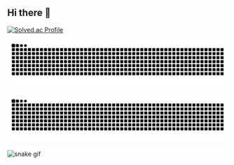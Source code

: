 ## Hi there 👋

<!--
**molcham/molcham** is a ✨ _special_ ✨ repository because its `README.md` (this file) appears on your GitHub profile.

Here are some ideas to get you started:

- 🔭 I’m currently working on ...
- 🌱 I’m currently learning ...
- 👯 I’m looking to collaborate on ...
- 🤔 I’m looking for help with ...
- 💬 Ask me about ...
- 📫 How to reach me: ...
- 😄 Pronouns: ...
- ⚡ Fun fact: ...
-->


<!--
[![Anurag's GitHub stats](https://github-readme-stats.vercel.app/api?username=molcham)](https://github.com/anuraghazra/github-readme-stats)
-->


[![Solved.ac Profile](http://mazassumnida.wtf/api/v2/generate_badge?boj=sonchaemin89)](https://solved.ac/sonchaemin89/)

<div align="center">
  <img src="https://github.com/molcham/molcham/blob/output/github-contribution-grid-snake.svg">
</div>

![snake gif](https://raw.githubusercontent.com/molcham/molcham/output/github-contribution-grid-snake.svg)

![snake gif](https://molcham.github.io/molcham/github-contribution-grid-snake.svg)


